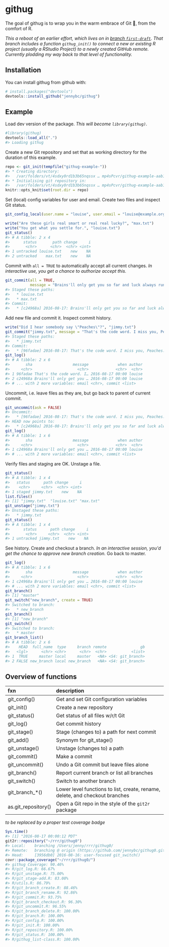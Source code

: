 
<!-- README.md is generated from README.Rmd. Please edit that file -->
githug
======

The goal of githug is to wrap you in the warm embrace of Git 🤗, from the comfort of R.

*This a reboot of an earlier effort, which lives on in [branch `first-draft`](https://github.com/jennybc/githug/tree/first-draft). That branch includes a function `githug_init()` to connect a new or existing R project (usually a RStudio Project) to a newly created GitHub remote. Currently plodding my way back to that level of functionality.*

Installation
------------

You can install githug from github with:

``` r
# install.packages("devtools")
devtools::install_github("jennybc/githug")
```

Example
-------

Load dev version of the package. *This will become `library(githug)`.*

``` r
#library(githug)
devtools::load_all(".")
#> Loading githug
```

Create a new Git repository and set that as working directory for the duration of this example.

``` r
repo <- git_init(tempfile("githug-example-"))
#> * Creating directory:
#>   /var/folders/vt/4sdxy0rd1b3b65nqssx … mp4sPcvr/githug-example-aab151a75a3
#> * Initialising git repository in:
#>   /var/folders/vt/4sdxy0rd1b3b65nqssx … mp4sPcvr/githug-example-aab151a75a3
knitr::opts_knit$set(root.dir = repo)
```

Set (local) config variables for user and email.
Create two files and inspect Git status.

``` r
git_config_local(user.name = "louise", user.email = "louise@example.org")

write("Are these girls real smart or real real lucky?", "max.txt")
write("You get what you settle for.", "louise.txt")
git_status()
#> # A tibble: 2 x 4
#>      status       path change     i
#>       <chr>      <chr>  <chr> <int>
#> 1 untracked louise.txt    new    NA
#> 2 untracked    max.txt    new    NA
```

Commit with `all = TRUE` to automatically accept all current changes. *In interactive use, you get a chance to authorize accept this.*

``` r
git_commit(all = TRUE,
           message = "Brains'll only get you so far and luck always runs out.")
#> Staged these paths:
#>   * louise.txt
#>   * max.txt
#> Commit:
#>   * [c24968a] 2016-08-17: Brains'll only get you so far and luck always runs out.
```

Add new file and commit it. Inspect commit history.

``` r
write("Did I hear somebody say \"Peaches\"?", "jimmy.txt")
git_commit("jimmy.txt", message = "That's the code word. I miss you, Peaches.")
#> Staged these paths:
#>   * jimmy.txt
#> Commit:
#>   * [96fadae] 2016-08-17: That's the code word. I miss you, Peaches.
git_log()
#> # A tibble: 2 x 6
#>       sha                  message             when author
#>     <chr>                    <chr>            <chr>  <chr>
#> 1 96fadae That's the code word. I… 2016-08-17 00:00 louise
#> 2 c24968a Brains'll only get you … 2016-08-17 00:00 louise
#> # ... with 2 more variables: email <chr>, commit <list>
```

Uncommit, i.e. leave files as they are, but go back to parent of current commit.

``` r
git_uncommit(ask = FALSE)
#> Uncommit:
#>   * [96fadae] 2016-08-17: That's the code word. I miss you, Peaches.
#> HEAD now points to:
#>   * [c24968a] 2016-08-17: Brains'll only get you so far and luck always runs out.
git_log()
#> # A tibble: 1 x 6
#>       sha                  message             when author
#>     <chr>                    <chr>            <chr>  <chr>
#> 1 c24968a Brains'll only get you … 2016-08-17 00:00 louise
#> # ... with 2 more variables: email <chr>, commit <list>
```

Verify files and staging are OK. Unstage a file.

``` r
git_status()
#> # A tibble: 1 x 4
#>   status      path change     i
#>    <chr>     <chr>  <chr> <int>
#> 1 staged jimmy.txt    new    NA
list.files()
#> [1] "jimmy.txt"  "louise.txt" "max.txt"
git_unstage("jimmy.txt")
#> Unstaged these paths:
#>   * jimmy.txt
git_status()
#> # A tibble: 1 x 4
#>      status      path change     i
#>       <chr>     <chr>  <chr> <int>
#> 1 untracked jimmy.txt    new    NA
```

See history.
Create and checkout a branch. *In an interactive session, you'd get the chance to approve new branch creation.* Go back to master.

``` r
git_log()
#> # A tibble: 1 x 6
#>       sha                  message             when author
#>     <chr>                    <chr>            <chr>  <chr>
#> 1 c24968a Brains'll only get you … 2016-08-17 00:00 louise
#> # ... with 2 more variables: email <chr>, commit <list>
git_branch()
#> [1] "master"
git_switch("new_branch", create = TRUE)
#> Switched to branch:
#>   * new_branch
git_branch()
#> [1] "new_branch"
git_switch()
#> Switched to branch:
#>   * master
git_branch_list()
#> # A tibble: 2 x 6
#>    HEAD  full_name  type     branch remote               gb
#>   <lgl>      <chr> <chr>      <chr>  <chr>           <list>
#> 1  TRUE     master local     master   <NA> <S4: git_branch>
#> 2 FALSE new_branch local new_branch   <NA> <S4: git_branch>
```

Overview of functions
---------------------

| fxn                  | description                                                                  |
|:---------------------|:-----------------------------------------------------------------------------|
| git\_config()        | Get and set Git configuration variables                                      |
| git\_init()          | Create a new repository                                                      |
| git\_status()        | Get status of all files w/r/t Git                                            |
| git\_log()           | Get commit history                                                           |
| git\_stage()         | Stage (changes to) a path for next commit                                    |
| git\_add()           | Synonym for git\_stage()                                                     |
| git\_unstage()       | Unstage (changes to) a path                                                  |
| git\_commit()        | Make a commit                                                                |
| git\_uncommit()      | Undo a Git commit but leave files alone                                      |
| git\_branch()        | Report current branch or list all branches                                   |
| git\_switch()        | Switch to another branch                                                     |
| git\_branch\_\*()    | Lower level functions to list, create, rename, delete, and checkout branches |
| as.git\_repository() | Open a Git repo in the style of the `git2r` package                          |

*to be replaced by a proper test coverage badge*

``` r
Sys.time()
#> [1] "2016-08-17 00:00:12 PDT"
git2r::repository("~/rrr/githug0")
#> Local:    branching /Users/jenny/rrr/githug0/
#> Remote:   branching @ origin (https://github.com/jennybc/githug0.git)
#> Head:     [3956db0] 2016-08-16: user-focused git_switch()
covr::package_coverage("~/rrr/githug0/")
#> githug Coverage: 90.46%
#> R/git_log.R: 66.67%
#> R/git_unstage.R: 75.00%
#> R/git_stage-add.R: 83.08%
#> R/utils.R: 86.79%
#> R/git_branch_create.R: 88.46%
#> R/git_branch_rename.R: 92.86%
#> R/git_commit.R: 93.75%
#> R/git_branch_checkout.R: 96.30%
#> R/git_uncommit.R: 96.55%
#> R/git_branch_delete.R: 100.00%
#> R/git_branch.R: 100.00%
#> R/git_config.R: 100.00%
#> R/git_init.R: 100.00%
#> R/git_repository.R: 100.00%
#> R/git_status.R: 100.00%
#> R/githug_list-class.R: 100.00%
```
